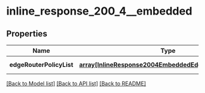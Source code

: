 # inline_response_200_4__embedded

## Properties
Name | Type | Description | Notes
------------ | ------------- | ------------- | -------------
**edgeRouterPolicyList** | [**array[InlineResponse2004EmbeddedEdgeRouterPolicyList]**](InlineResponse2004EmbeddedEdgeRouterPolicyList.md) |  | [default to null]

[[Back to Model list]](../README.md#documentation-for-models) [[Back to API list]](../README.md#documentation-for-api-endpoints) [[Back to README]](../README.md)


